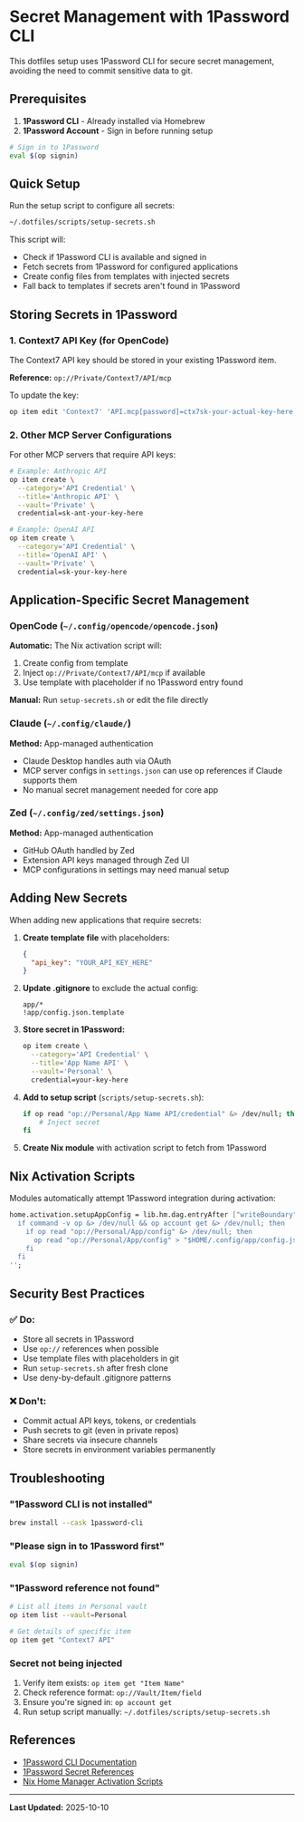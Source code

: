 # Secret Management with 1Password CLI

This dotfiles setup uses 1Password CLI for secure secret management, avoiding the need to commit sensitive data to git.

## Prerequisites

1. **1Password CLI** - Already installed via Homebrew
2. **1Password Account** - Sign in before running setup

```bash
# Sign in to 1Password
eval $(op signin)
```

## Quick Setup

Run the setup script to configure all secrets:

```bash
~/.dotfiles/scripts/setup-secrets.sh
```

This script will:
- Check if 1Password CLI is available and signed in
- Fetch secrets from 1Password for configured applications
- Create config files from templates with injected secrets
- Fall back to templates if secrets aren't found in 1Password

## Storing Secrets in 1Password

### 1. Context7 API Key (for OpenCode)

The Context7 API key should be stored in your existing 1Password item.

**Reference:** `op://Private/Context7/API/mcp`

To update the key:
```bash
op item edit 'Context7' 'API.mcp[password]=ctx7sk-your-actual-key-here' --vault='Private'
```

### 2. Other MCP Server Configurations

For other MCP servers that require API keys:

```bash
# Example: Anthropic API
op item create \
  --category='API Credential' \
  --title='Anthropic API' \
  --vault='Private' \
  credential=sk-ant-your-key-here

# Example: OpenAI API
op item create \
  --category='API Credential' \
  --title='OpenAI API' \
  --vault='Private' \
  credential=sk-your-key-here
```

## Application-Specific Secret Management

### OpenCode (`~/.config/opencode/opencode.json`)

**Automatic:** The Nix activation script will:
1. Create config from template
2. Inject `op://Private/Context7/API/mcp` if available
3. Use template with placeholder if no 1Password entry found

**Manual:** Run `setup-secrets.sh` or edit the file directly

### Claude (`~/.config/claude/`)

**Method:** App-managed authentication
- Claude Desktop handles auth via OAuth
- MCP server configs in `settings.json` can use op references if Claude supports them
- No manual secret management needed for core app

### Zed (`~/.config/zed/settings.json`)

**Method:** App-managed authentication
- GitHub OAuth handled by Zed
- Extension API keys managed through Zed UI
- MCP configurations in settings may need manual setup

## Adding New Secrets

When adding new applications that require secrets:

1. **Create template file** with placeholders:
   ```json
   {
     "api_key": "YOUR_API_KEY_HERE"
   }
   ```

2. **Update .gitignore** to exclude the actual config:
   ```gitignore
   app/*
   !app/config.json.template
   ```

3. **Store secret in 1Password:**
   ```bash
   op item create \
     --category='API Credential' \
     --title='App Name API' \
     --vault='Personal' \
     credential=your-key-here
   ```

4. **Add to setup script** (`scripts/setup-secrets.sh`):
   ```bash
   if op read "op://Personal/App Name API/credential" &> /dev/null; then
       # Inject secret
   fi
   ```

5. **Create Nix module** with activation script to fetch from 1Password

## Nix Activation Scripts

Modules automatically attempt 1Password integration during activation:

```nix
home.activation.setupAppConfig = lib.hm.dag.entryAfter ["writeBoundary"] ''
  if command -v op &> /dev/null && op account get &> /dev/null; then
    if op read "op://Personal/App/config" &> /dev/null; then
      op read "op://Personal/App/config" > "$HOME/.config/app/config.json"
    fi
  fi
'';
```

## Security Best Practices

### ✅ Do:
- Store all secrets in 1Password
- Use `op://` references when possible
- Use template files with placeholders in git
- Run `setup-secrets.sh` after fresh clone
- Use deny-by-default .gitignore patterns

### ❌ Don't:
- Commit actual API keys, tokens, or credentials
- Push secrets to git (even in private repos)
- Share secrets via insecure channels
- Store secrets in environment variables permanently

## Troubleshooting

### "1Password CLI is not installed"
```bash
brew install --cask 1password-cli
```

### "Please sign in to 1Password first"
```bash
eval $(op signin)
```

### "1Password reference not found"
```bash
# List all items in Personal vault
op item list --vault=Personal

# Get details of specific item
op item get "Context7 API"
```

### Secret not being injected
1. Verify item exists: `op item get "Item Name"`
2. Check reference format: `op://Vault/Item/field`
3. Ensure you're signed in: `op account get`
4. Run setup script manually: `~/.dotfiles/scripts/setup-secrets.sh`

## References

- [1Password CLI Documentation](https://developer.1password.com/docs/cli/)
- [1Password Secret References](https://developer.1password.com/docs/cli/secret-references/)
- [Nix Home Manager Activation Scripts](https://nix-community.github.io/home-manager/options.html#opt-home.activation)

---

**Last Updated:** 2025-10-10

